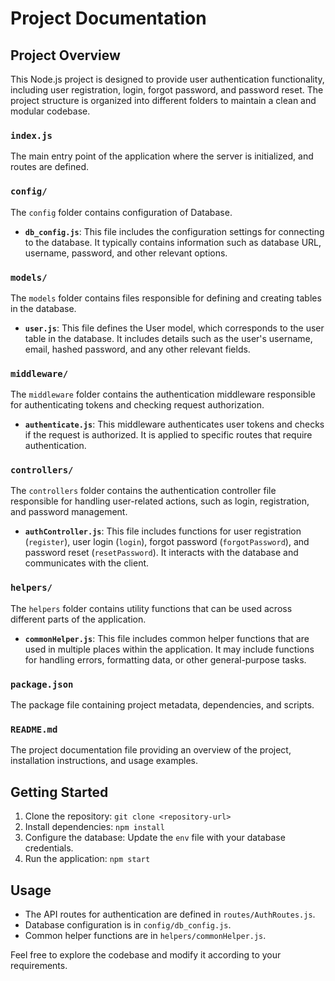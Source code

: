 #  Project Documentation

## Project Overview

This Node.js project is designed to provide user authentication functionality, including user registration, login, forgot password, and password reset. The project structure is organized into different folders to maintain a clean and modular codebase.


### `index.js`

The main entry point of the application where the server is initialized, and routes are defined.

### `config/`

The `config` folder contains configuration of Database.

- **`db_config.js`**: This file includes the configuration settings for connecting to the database. It typically contains information such as database URL, username, password, and other relevant options.

### `models/`

The `models` folder contains files responsible for defining and creating tables in the database.

- **`user.js`**: This file defines the User model, which corresponds to the user table in the database. It includes details such as the user's username, email, hashed password, and any other relevant fields.

### `middleware/`

The `middleware` folder contains the authentication middleware responsible for authenticating tokens and checking request authorization.

- **`authenticate.js`**: This middleware authenticates user tokens and checks if the request is authorized. It is applied to specific routes that require authentication.

### `controllers/`

The `controllers` folder contains the authentication controller file responsible for handling user-related actions, such as login, registration, and password management.

- **`authController.js`**: This file includes functions for user registration (`register`), user login (`login`), forgot password (`forgotPassword`), and password reset (`resetPassword`). It interacts with the database and communicates with the client.


### `helpers/`

The `helpers` folder contains utility functions that can be used across different parts of the application.

- **`commonHelper.js`**: This file includes common helper functions that are used in multiple places within the application. It may include functions for handling errors, formatting data, or other general-purpose tasks.


### `package.json`

The package file containing project metadata, dependencies, and scripts.

### `README.md`

The project documentation file providing an overview of the project, installation instructions, and usage examples.

## Getting Started

1. Clone the repository: `git clone <repository-url>`
2. Install dependencies: `npm install`
3. Configure the database: Update the `env` file with your database credentials.
4. Run the application: `npm start`

## Usage

- The API routes for authentication are defined in `routes/AuthRoutes.js`.
- Database configuration is in `config/db_config.js`.
- Common helper functions are in `helpers/commonHelper.js`.

Feel free to explore the codebase and modify it according to your requirements.



